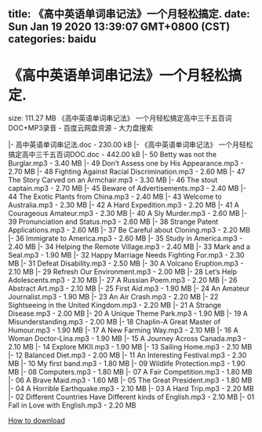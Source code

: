 
title: 《高中英语单词串记法》一个月轻松搞定.
date: Sun Jan 19 2020 13:39:07 GMT+0800 (CST)    
categories: baidu
---

# 《高中英语单词串记法》一个月轻松搞定.
size: 111.27 MB
 《高中英语单词串记法》 一个月轻松搞定高中三千五百词DOC+MP3录音 - 百度云网盘资源 - 大力盘搜索
 
|- 高中英语单词串记法.doc - 230.00 kB
|- 《高中英语单词串记法》 一个月轻松搞定高中三千五百词DOC.doc - 442.00 kB
|- 50 Betty was not the Burglar.mp3 - 3.40 MB
|- 49 Don’t Assess one by His Appearance.mp3 - 2.70 MB
|- 48 Fighting Against Racial Discrimination.mp3 - 2.60 MB
|- 47 The Story Carved on an Armchair.mp3 - 3.30 MB
|- 46 The stout captain.mp3 - 2.70 MB
|- 45 Beware of Advertisements.mp3 - 2.40 MB
|- 44 The Exotic Plants from China.mp3 - 2.40 MB
|- 43 Welcome to Australia.mp3 - 2.30 MB
|- 42 A Hard Expedition.mp3 - 2.20 MB
|- 41 A Courageous Amateur.mp3 - 2.30 MB
|- 40 A Sly Murder.mp3 - 2.60 MB
|- 39 Pronunciation and Status.mp3 - 2.60 MB
|- 38 Strange Patent Applications.mp3 - 2.60 MB
|- 37 Be Careful about Cloning.mp3 - 2.20 MB
|- 36 Immigrate to America.mp3 - 2.60 MB
|- 35 Study in America.mp3 - 2.40 MB
|- 34 Helping the Remote Village.mp3 - 2.40 MB
|- 33 Mark and a Seal.mp3 - 1.90 MB
|- 32 Happy Marriage Needs Fighting For.mp3 - 2.30 MB
|- 31 Defeat Disability.mp3 - 2.50 MB
|- 30 A Volcano Eruption.mp3 - 2.10 MB
|- 29 Refresh Our Environment.mp3 - 2.00 MB
|- 28 Let’s Help Adolescents.mp3 - 2.10 MB
|- 27 A Russian Poem.mp3 - 2.20 MB
|- 26 Abstract Art.mp3 - 2.10 MB
|- 25 First Aid.mp3 - 1.90 MB
|- 24 An Amateur Journalist.mp3 - 1.90 MB
|- 23 An Air Crash.mp3 - 2.20 MB
|- 22 Sightseeing in the United Kingdom.mp3 - 2.20 MB
|- 21 A Strange Disease.mp3 - 2.00 MB
|- 20 A Unique Theme Park.mp3 - 1.90 MB
|- 19 A Misunderstanding.mp3 - 2.00 MB
|- 18 Chaplin-A Great Master of Humour.mp3 - 1.90 MB
|- 17 A New Farming Way.mp3 - 2.10 MB
|- 16 A Woman Doctor-Lina.mp3 - 1.90 MB
|- 15 A Journey Across Canada.mp3 - 2.10 MB
|- 14 Explore MKII.mp3 - 1.90 MB
|- 13 Sailing Home.mp3 - 2.10 MB
|- 12 Balanced Diet.mp3 - 2.00 MB
|- 11 An Interesting Festival.mp3 - 2.30 MB
|- 10 My first band.mp3 - 1.80 MB
|- 09 Wildlife Protection.mp3 - 1.90 MB
|- 08 Computers.mp3 - 1.80 MB
|- 07 A Fair Competition.mp3 - 1.80 MB
|- 06 A Brave Maid.mp3 - 1.60 MB
|- 05 The Great President.mp3 - 1.80 MB
|- 04 A Horrible Earthquake.mp3 - 2.10 MB
|- 03 A Hard Trip.mp3 - 2.20 MB
|- 02 Different Countries Have Different kinds of English.mp3 - 2.10 MB
|- 01 Fall in Love with English.mp3 - 2.20 MB

[How to download](https://bpcam.bemobtrk.com/go/2ceec3aa-1ca2-46d6-b9ff-aaa5c184517c?jno=2706)